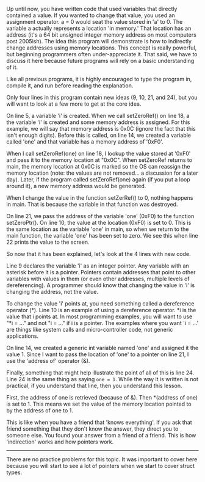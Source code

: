 Up until now, you have written code that used variables that directly contained a value. If you wanted to change that value, you used an assignment operator. a = 0 would seat the value stored in 'a' to 0. The variable a actually represents a location 'in memory.' That location has an address (it's a 64 bit unsigned integer memory address on most computers post 2005ish). The idea this program will demonstrate is how to indirectly change addresses using memory locations. This concept is really powerful, but beginning programmers often under-appreciate it. That said, we have to discuss it here because future programs will rely on a basic understanding of it.

Like all previous programs, it is highly encouraged to type the program in, compile it, and run before reading the explanation.

Only four lines in this program contain new ideas (9, 10, 21, and 24), but you will want to look at a few more to get at the core idea.

On line 5, a variable 'i' is created. When we call setZeroRef() on line 18, a  the variable 'i' is created and some memory address is assigned. For this example, we will say that memory address is 0x0C (ignore the fact that this isn't enough digits). Before this is called, on line 14, we created a variable called 'one' and that variable has a memory address of '0xF0'.

When I call setZeroRef(one) on line 18, I lookup the value stored at '0xF0' and pass it to the memory location at "0x0C". When setZeroRef returns to main, the memory location at 0x0C is marked so the OS can reassign the memory location (note: the values are not removed... a discussion for a later day). Later, if the program called setZeroRef(one) again (if you put a loop around it), a new memory address would be generated.

When I change the value in the function setZerRef() to 0, nothing happens in main. That is because the variable in that function was destroyed.

On line 21, we pass the address of the variable 'one' (0xF0) to the function setZeroPtr(). On line 10, the value at the location (0xF0) is set to 0. This is the same location as the variable 'one' in main, so when we return to the main function, the variable 'one' has been set to zero. We see this when line 22 prints the value to the screen.

So now that it has been explained, let's look at the 4 lines with new code.

Line 9 declares the variable 'i' as an integer pointer. Any variable with an asterisk before it is a pointer. Pointers contain addresses that point to other variables with values in them (or even other addresses, multiple levels of dereferencing). A programmer should know that changing the value in 'i' is changing the address, not the value.

To change the value 'i' points at, you need something called a dereference operator (*). Line 10 is an example of using a dereference operator. *i is the value that i points at. In most programming examples, you will want to use "*i = ..." and not "i = ..." if i is a pointer. The examples where you want 'i = ...' are things like system calls and micro-controller code, not generic applications.  

On line 14, we created a generic int variable named 'one' and assigned it the value 1. Since I want to pass the location of 'one' to a pointer on line 21, I use the 'address of' operator (&).

Finally, something that might help illustrate the point of all of this is line 24. Line 24 is the same thing as saying `one = 1`. While the way it is written is not practical, if you understand that line, then you understand this lesson.

First, the address of one is retrieved (because of &). Then *(address of one) is set to 1. This means we set the value of the memory location pointed to by the address of one to 1.

This is like when you have a friend that 'knows everything'. If you ask that friend something that they don't know the answer, they direct you to someone else. You found your answer from a friend of a friend. This is how 'indirection' works and how pointers work.

----

There are no practice problems for this topic. It was important to cover here because you will start to see a lot of pointers when we start to cover struct types.
